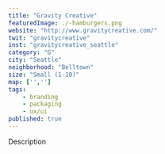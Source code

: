 ```yaml
---
title: "Gravity Creative"
featuredImage: ./-hamburgers.png
website: "http://www.gravitycreative.com/"
twit: "gravitycreative"
inst: "gravitycreative_seattle"
category: "G"
city: "Seattle"
neighborhood: "Belltown"
size: "Small (1-10)"
map: ['','']
tags:
    - branding
    - packaging
    - ux/ui
published: true
---
```


Description
